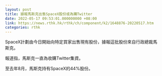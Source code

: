 ```yaml
---
layout: post
title: 據報馬斯克出售SpaceX股份或為購Twitter
date: 2022-05-17 09:53:01.000000000 +08:00
link: https://news.rthk.hk/rthk/ch/component/k2/1648876-20220517.htm
categories: rthk
---
```


SpaceX計劃由今日開始向特定買家出售現有股份，據報這批股份來自行政總裁馬斯克。

報道指，馬斯克一直為收購Twitter集資。

至去年8月，馬斯克持有SpaceX的44%股份。
